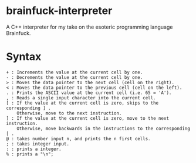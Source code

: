 # brainfuck-interpreter
A C++ interpreter for my take on the esoteric programming language Brainfuck.
  # Syntax
    + : Increments the value at the current cell by one.
    - : Decrements the value at the current cell by one.
    > : Moves the data pointer to the next cell (cell on the right).
    < : Moves the data pointer to the previous cell (cell on the left).
    . : Prints the ASCII value at the current cell (i.e. 65 = 'A').
    , : Reads a single input character into the current cell.
    [ : If the value at the current cell is zero, skips to the corresponding ] .
        Otherwise, move to the next instruction.
    ] : If the value at the current cell is zero, move to the next instruction.
        Otherwise, move backwards in the instructions to the corresponding [ .
    @ : takes number input n, and prints the n first cells.
    ; : takes integer input.
    : : prints a integer.
    % : prints a "\n";
